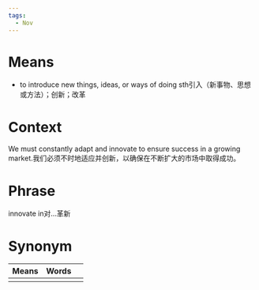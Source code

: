 ```yaml
---
tags:
  - Nov
---
```

# Means
- to introduce new things, ideas, or ways of doing sth引入（新事物、思想或方法）；创新；改革
# Context
We must constantly adapt and innovate to ensure success in a growing market.我们必须不时地适应并创新，以确保在不断扩大的市场中取得成功。
# Phrase
innovate in对…革新
# Synonym
| Means | Words |     |
| ----- | ----- | --- |
|       |       |     |
